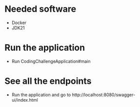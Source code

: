 # Needed software
- Docker
- JDK21

# Run the application
- Run CodingChallengeApplication#main

# See all the endpoints
- Run the application and go to http://localhost:8080/swagger-ui/index.html